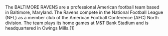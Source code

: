 The BALTIMORE RAVENS are a professional American football team based in Baltimore, Maryland. The Ravens compete in the National Football League (NFL) as a member club of the American Football Conference (AFC) North division. The team plays its home games at M&T Bank Stadium and is headquartered in Owings Mills.[1]
